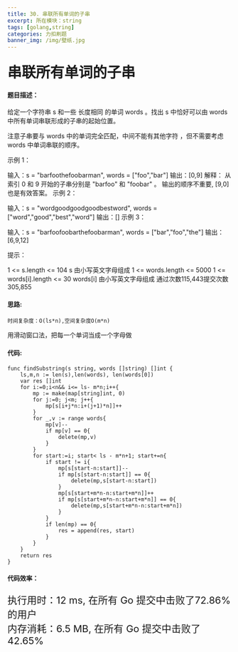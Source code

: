 ```yaml
---
title: 30. 串联所有单词的子串
excerpt: 所在模块：string
tags: [golang,string]
categories: 力扣刷题
banner_img: /img/壁纸.jpg
---
```


### <font size=6px>串联所有单词的子串</font>

#### 题目描述：

给定一个字符串 s 和一些 长度相同 的单词 words 。找出 s 中恰好可以由 words 中所有单词串联形成的子串的起始位置。

注意子串要与 words 中的单词完全匹配，中间不能有其他字符 ，但不需要考虑 words 中单词串联的顺序。

 

示例 1：

输入：s = "barfoothefoobarman", words = ["foo","bar"]
输出：[0,9]
解释：
从索引 0 和 9 开始的子串分别是 "barfoo" 和 "foobar" 。
输出的顺序不重要, [9,0] 也是有效答案。
示例 2：

输入：s = "wordgoodgoodgoodbestword", words = ["word","good","best","word"]
输出：[]
示例 3：

输入：s = "barfoofoobarthefoobarman", words = ["bar","foo","the"]
输出：[6,9,12]


提示：

1 <= s.length <= 104
s 由小写英文字母组成
1 <= words.length <= 5000
1 <= words[i].length <= 30
words[i] 由小写英文字母组成
通过次数115,443提交次数305,855

#### 思路:

```
时间复杂度：O(ls*n),空间复杂度O(m*n)
```

用滑动窗口法，把每一个单词当成一个字母做

#### 代码:

```golang
func findSubstring(s string, words []string) []int {
    ls,m,n := len(s),len(words), len(words[0])
    var res []int
    for i:=0;i<n&& i<= ls- m*n;i++{
        mp := make(map[string]int, 0)
        for j:=0; j<m; j++{
            mp[s[i+j*n:i+(j+1)*n]]++
        }
        for _,v := range words{
            mp[v]--
            if mp[v] == 0{
                delete(mp,v)
            }
        }
        for start:=i; start< ls - m*n+1; start+=n{
            if start != i{
                mp[s[start-n:start]]--
                if mp[s[start-n:start]] == 0{
                    delete(mp,s[start-n:start])
                }
                mp[s[start+m*n-n:start+m*n]]++
                if mp[s[start+m*n-n:start+m*n]] == 0{
                    delete(mp,s[start+m*n-n:start+m*n])
                }
            }
            if len(mp) == 0{
                res = append(res, start)
            }
        }
    }
    return res
}
```

#### 代码效率：

<p class="note note-primary"; style="font-size:22px">
   执行用时：12 ms, 在所有 Go 提交中击败了72.86%的用户<br>
   内存消耗：6.5 MB, 在所有 Go 提交中击败了42.65%
</p>



